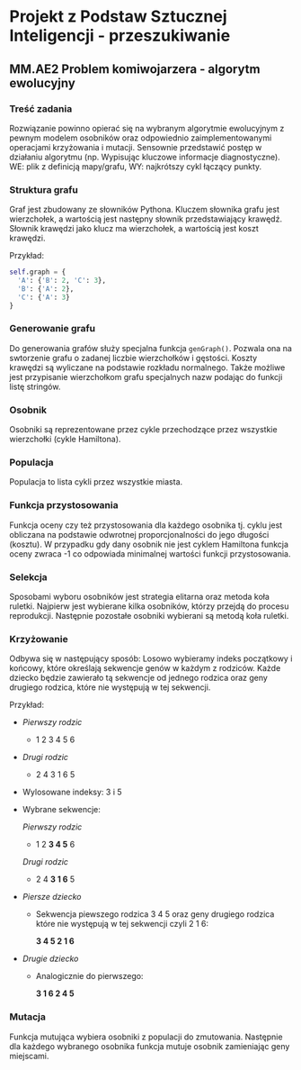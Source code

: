 # Projekt z Podstaw Sztucznej Inteligencji - przeszukiwanie
## MM.AE2 Problem komiwojarzera - algorytm ewolucyjny

### Treść zadania

Rozwiązanie powinno opierać się na wybranym algorytmie ewolucyjnym z pewnym modelem osobników oraz odpowiednio 
zaimplementowanymi operacjami krzyżowania i mutacji. Sensownie przedstawić postęp w działaniu algorytmu 
(np. Wypisując kluczowe informacje diagnostyczne). WE: plik z definicją mapy/grafu, WY: najkrótszy cykl łączący punkty.


### Struktura grafu

Graf jest zbudowany ze słowników Pythona. Kluczem słownika grafu jest wierzchołek, a wartością jest następny słownik 
przedstawiający krawędź. Słownik krawędzi jako klucz ma wierzchołek, a wartością jest koszt krawędzi.

Przykład:
```python
self.graph = {
  'A': {'B': 2, 'C': 3},
  'B': {'A': 2},
  'C': {'A': 3}
}
```

### Generowanie grafu

Do generowania grafów służy specjalna funkcja ```genGraph()```.
Pozwala ona na swtorzenie grafu o zadanej liczbie wierzchołków i gęstości.
Koszty krawędzi są wyliczane na podstawie rozkładu normalnego. Także możliwe jest
przypisanie wierzchołkom grafu specjalnych nazw podając do funkcji listę stringów.

### Osobnik

Osobniki są reprezentowane przez cykle przechodzące
przez wszystkie wierzchołki (cykle Hamiltona). 

### Populacja

Populacja to lista cykli przez wszystkie miasta.

### Funkcja przystosowania

Funkcja oceny czy też przystosowania dla każdego osobnika tj. cyklu jest obliczana
na podstawie odwrotnej proporcjonalności do jego długości (kosztu).
W przypadku gdy dany osobnik nie jest cyklem Hamiltona funkcja oceny zwraca
-1 co odpowiada minimalnej wartości funkcji przystosowania.

### Selekcja

Sposobami wyboru osobników jest strategia elitarna oraz metoda koła ruletki.
Najpierw jest wybierane kilka osobników, którzy przejdą do procesu reprodukcji.
Następnie pozostałe osobniki wybierani są metodą koła ruletki.

### Krzyżowanie

Odbywa się w następujący sposób:
Losowo wybieramy indeks początkowy i końcowy, które określają sekwencje genów w każdym
z rodziców. Każde dziecko będzie zawierało tą sekwencje od jednego rodzica oraz geny 
drugiego rodzica, które nie występują w tej sekwencji.

Przykład:

- *Pierwszy rodzic* 
    - 1 2 3 4 5 6

- *Drugi rodzic* 
    - 2 4 3 1 6 5

- Wylosowane indeksy: 3 i 5

- Wybrane sekwencje:

    *Pierwszy rodzic*     
    - 1 2 **3 4 5** 6
    
    *Drugi rodzic*     
    - 2 4 **3 1 6** 5
    
- *Piersze dziecko*

    - Sekwencja piewszego rodzica 3 4 5 oraz geny drugiego rodzica które nie występują
    w tej sekwencji czyli 2 1 6: 
        
        **3 4 5 2 1 6**
        
- *Drugie dziecko*

    - Analogicznie do pierwszego:
    
        **3 1 6 2 4 5**
        
        
### Mutacja

Funkcja mutująca wybiera osobniki z populacji do zmutowania. Następnie dla każdego wybranego osobnika
funkcja mutuje osobnik zamieniając geny miejscami.